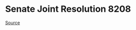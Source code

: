 # Senate Joint Resolution 8208

[Source](http://lawfilesext.leg.wa.gov/biennium/2021-22/Pdf/Bills/Senate%20Joint%20Resolutions/8208.pdf)